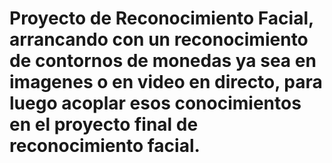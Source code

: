 # Proyecto de Reconocimiento Facial, arrancando con un reconocimiento de contornos de monedas ya sea en imagenes o en video en directo, para luego acoplar esos conocimientos en el proyecto final de reconocimiento facial.
